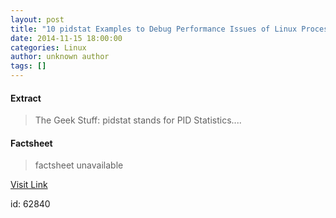 ```yaml
---
layout: post
title: "10 pidstat Examples to Debug Performance Issues of Linux Process"
date: 2014-11-15 18:00:00
categories: Linux
author: unknown author
tags: []
---
```



#### Extract
>The Geek Stuff: pidstat stands for PID Statistics....

#### Factsheet
>factsheet unavailable

[Visit Link](http://www.linuxtoday.com/developer/10-pidstat-examples-to-debug-performance-issues-of-linux-process.html)

id:   62840
